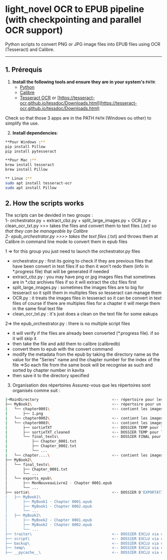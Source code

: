 # light_novel OCR to EPUB pipeline (with checkpointing and parallel OCR support)

Python scripts to convert PNG or JPG image files into EPUB files using OCR (Tesseract) and Calibre.

---

## 1. Prérequis

1. **Install the following tools and ensure they are in your system's `PATH`**:
   - [Python](https://www.python.org/downloads/)
   - [Calibre](https://calibre-ebook.com/fr/download)
   - [Tesseract OCR](https://github.com/tesseract-ocr/tesseract?tab=readme-ov-file#installing-tesseract) or [https://tesseract-ocr.github.io/tessdoc/Downloads.html](https://tesseract-ocr.github.io/tessdoc/Downloads.html)

Check so that those 3 apps are in the PATH `PATH` (Windows ou other) to simplify the use.

2. **Install dependencies**:
```bash
**Pour Windows :**
pip install Pillow  
pip install pytesseract  
```
```bash
**Pour Mac :**  
brew install tesseract  
brew install Pillow  
```
```bash
** Linux :**
sudo apt install tesseract-ocr  
sudo apt install Pillow
```
## 2. How the scripts works
The scripts can be devided in two groups :  
  1- orchestrator.py + extract_cbz.py + split_large_images.py + OCR.py + clean_ocr_txt.py >>> takes the files and convert them to text files (*.txt) so that they can be manageable by Calibre  
  2- epub_orchestrator.py >>>> takes the text files (*.txt) and throws them at Calibre in command line mode to convert them in epub files  
  
1 => for this group you just need to launch the orchestrator.py files  
  - orchestrator.py : first its going to check if they are previous files that have been convert in text files if so then it won't redo them (info in *.progress file) that will be generated if needed  
  - extract_cbz.py : you may have png or jpg images files that sometimes are in *.cbz archives files if so it will extract the cbz files first  
  - split_large_images.py : sometimes the images files are to big for tesseract so it split them in multiples files so tesseract can manage them  
  - OCR.py : it treats the images files in tesseract so it can be convert in text files of course if there are multiples files for a chapter it will merge them in the same final text file  
  - clean_ocr_txt.py : it's just does a clean on the text file for some eakups  
  
2=> the epub_orchestrator.py : there is no multiple script files  
  - it will verify if the files are already been converted (*.progress file). if so it will skip it  
  - then take the file and add them to calibre (calibredb)  
  - convert them to epub with the convert command  
  - modify the metadata from the epub by taking the directory name as the value for the "Series" name and the chapter number for the index of the file
      =>So each file from the same book will be recognise as such and sorted by chapter number in kavita  
  - then save it to the directory specified   

3. Organisation des répertoires
Assurez-vous que les répertoires sont organisés comme suit :
```bash
|─MainDirectory                                 <-- répertoire pour les scripts
├── MyBook1\                                    <-- répertoire pour un livre
|   └── chapter0001\                            <-- contient les images pour le chapitre
|       ├── 1.png
|   └── chapter0002\                            <-- contient les images pour le chapitre
|   └── chapter0003\                            <-- contient les images pour le chapitre
|       ├── sortieTXT                           <-- DOSSIER TEMP pour la conversion en TXT (sera supprimé à la fin)
|       ├── sortieTXT_cleaned                   <-- DOSSIER TEMP pour la conversion en TXT (sera supprimé à la fin)
|       └── final_texts\                        <-- DOSSIER FINAL pour les fichiers texte
|           ├── Chapter_0001.txt
|           ├── Chapter_0002.txt
|           └── ...
|   └── chapter....\                            <-- contient les images pour le chapitre
├── MyBook2\
│   └── final_texts\
│       ├── Chapter_0001.txt
│       └── ...
│   └── exports_epub\
│       ├── MonNouveauLivre2 - Chapter 0001.epub
│       └── ...
├── sortie\                                     <-- DOSSIER D'EXPORTATION des EPUB après conversion
|   ├── MyBook1\
│       ├── MyBook1 - Chapter 0001.epub
│       ├── MyBook1 - Chapter 0002.epub
│       └── ...
|   ├── MyBook2\
│       ├── MyBook2 - Chapter 0001.epub
│       ├── MyBook2 - Chapter 0002.epub
│       └── ...
├── traiter\                                    <-- DOSSIER EXCLU via config.py
├── script\                                     <-- DOSSIER EXCLU via config.py
├── backup\                                     <-- DOSSIER EXCLU via config.py
├── temp\                                       <-- DOSSIER EXCLU via config.py
├── __pycache__\                                <-- DOSSIER EXCLU via config.py (créé par Python)
```
